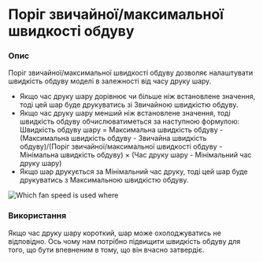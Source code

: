Поріг звичайної/максимальної швидкості обдуву
====

### **Опис**

Поріг звичайної/максимальної швидкості обдуву дозволяє налаштувати швидкість обдуву моделі в залежності від часу друку шару.

* Якщо час друку шару дорівнює чи більше ніж встановлене значення, тоді цей шар буде друкуватись зі Звичайною швидкістю обдуву.
* Якщо час друку шару менший ніж встановлене значення, тоді швидкість обдуву обчислюватиметься за наступною формулою:  
    Швидкість обдуву шару = Максимальна швидкість обдуву - (Максимальна швидкість обдуву - Звичайна швидкість обдуву)/(Поріг звичайної/максимальної швидкості обдуву - Мінімальна швидкість обдуву) × (Час друку шару - Мінімальний час друку шару)
* Якщо шар друкується за Мінімальний час друку, тоді цей шар буде друкуватись з Максимальною швидкістю обдуву.

![Which fan speed is used where](../images/cool_fan_speed.svg)

### **Використання**

Якщо час друку шару короткий, шар може охолоджуватись не відповідно. Ось чому нам потрібно підвищити швидкість обдуву для того, що бути впевненим в тому, що він вчасно затвердіє.
